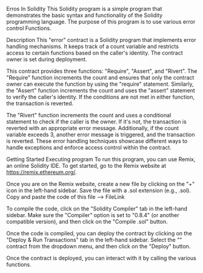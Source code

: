 Erros In Solidity
This Solidity program is a simple program that demonstrates the basic syntax and functionality of the Solidity programming language. The purpose of this program is to use various error control Functions.

Description
This "error" contract is a Solidity program that implements error handling mechanisms. It keeps track of a count variable and restricts access to certain functions based on the caller's identity. The contract owner is set during deployment.

This contract provides three functions: "Require", "Assert", and "Rivert". The "Require" function increments the count and ensures that only the contract owner can execute the function by using the "require" statement. Similarly, the "Assert" function increments the count and uses the "assert" statement to verify the caller's identity. If the conditions are not met in either function, the transaction is reverted.

The "Rivert" function increments the count and uses a conditional statement to check if the caller is the owner. If it's not, the transaction is reverted with an appropriate error message. Additionally, if the count variable exceeds 3, another error message is triggered, and the transaction is reverted. These error handling techniques showcase different ways to handle exceptions and enforce access control within the contract.

Getting Started
Executing program
To run this program, you can use Remix, an online Solidity IDE. To get started, go to the Remix website at https://remix.ethereum.org/.

Once you are on the Remix website, create a new file by clicking on the "+" icon in the left-hand sidebar. Save the file with a .sol extension (e.g., .sol). Copy and paste the code of this file --> FileLink

To compile the code, click on the "Solidity Compiler" tab in the left-hand sidebar. Make sure the "Compiler" option is set to "0.8.4" (or another compatible version), and then click on the "Compile .sol" button.

Once the code is compiled, you can deploy the contract by clicking on the "Deploy & Run Transactions" tab in the left-hand sidebar. Select the "" contract from the dropdown menu, and then click on the "Deploy" button.

Once the contract is deployed, you can interact with it by calling the various functions.

